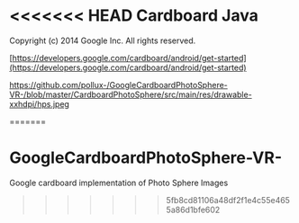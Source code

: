 <<<<<<< HEAD
Cardboard Java
=====================
Copyright (c) 2014 Google Inc.  All rights reserved.

[https://developers.google.com/cardboard/android/get-started](https://developers.google.com/cardboard/android/get-started)

https://github.com/pollux-/GoogleCardboardPhotoSphere-VR-/blob/master/CardboardPhotoSphere/src/main/res/drawable-xxhdpi/hps.jpeg

=======
# GoogleCardboardPhotoSphere-VR-
Google cardboard implementation of Photo Sphere Images
>>>>>>> 5fb8cd81106a48df2f1e4c55e4655a86d1bfe602
